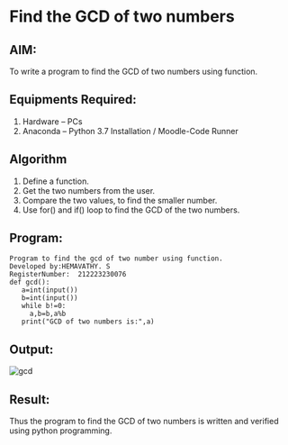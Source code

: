 # Find the GCD of two numbers

## AIM:
To write a program to find the GCD of two numbers using function.

## Equipments Required:
1. Hardware – PCs
2. Anaconda – Python 3.7 Installation / Moodle-Code Runner

## Algorithm
1. Define a function.
2. Get the two numbers from the user.
3. Compare the two values, to find the smaller number.
4. Use for() and if() loop to find the GCD of the two numbers.

## Program:
```
Program to find the gcd of two number using function.
Developed by:HEMAVATHY. S 
RegisterNumber:  212223230076
def gcd():
   a=int(input())
   b=int(input())
   while b!=0:
     a,b=b,a%b
   print("GCD of two numbers is:",a)
```
## Output:
![gcd](https://github.com/Hemaatchu/GCD-of-two-numbers/assets/147328300/920ca982-ca9c-4e99-a173-27f0bdc0264d)

## Result:
Thus the program to find the GCD of two numbers is written and verified using python programming.
